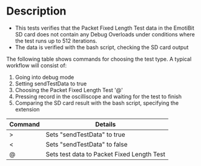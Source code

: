 # Description
- This tests verifies that the Packet Fixed Length Test data in the EmotiBit SD card does not contain any Debug Overloads under conditions where the test runs up to 512 iterations.
- The data is verified with the bash script, checking the SD card output

The following table shows commands for choosing the test type. A typical workflow will consist of:
1. Going into debug mode
2. Setting sendTestData to true
3. Choosing the Packet Fixed Length Test '@'
4. Pressing record in the oscilliscope and waiting for the test to finish
5. Comparing the SD card result with the bash script, specifying the extension

| Command | Details |
|--------|--------|
| > | Sets "sendTestData" to true|
| < | Sets "sendTestData" to false|
| @ | Sets test data to Packet Fixed Length Test| 